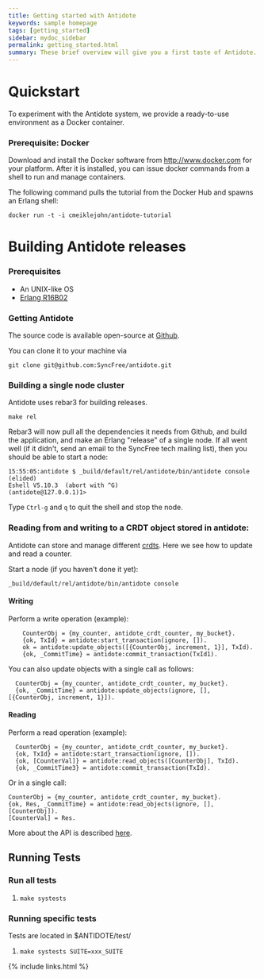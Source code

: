```yaml
---
title: Getting started with Antidote
keywords: sample homepage
tags: [getting_started]
sidebar: mydoc_sidebar
permalink: getting_started.html
summary: These brief overview will give you a first taste of Antidote.
---
```


# Quickstart

To experiment with the Antidote system, we provide a ready-to-use environment as a Docker container.

### Prerequisite: Docker

Download and install the Docker software from [<http://www.docker.com>](<http://www.docker.com>) for your platform. 
After it is installed, you can issue docker commands from a shell to run and manage containers.

The following command pulls the tutorial from the Docker Hub and spawns an Erlang shell:

    docker run -t -i cmeiklejohn/antidote-tutorial


# Building Antidote releases

### Prerequisites ###

*  An UNIX-like OS
*  [Erlang R16B02](https://github.com/SyncFree/crdtdb/blob/master/tutorial/1-get-started.md#get-an-erlang)

### Getting Antidote ###

The source code is available open-source at [Github](https://github.com/SyncFree/antidote).

You can clone it to your machine via

    git clone git@github.com:SyncFree/antidote.git

### Building a single node cluster ###

Antidote uses rebar3 for building releases. 

    make rel

Rebar3 will now pull all the dependencies it needs from Github, and build
the application, and make an Erlang "release" of a single node.  If all
went well (if it didn't, send an email to the SyncFree tech mailing
list), then you should be able to start a node:

    15:55:05:antidote $ _build/default/rel/antidote/bin/antidote console
    (elided)
    Eshell V5.10.3  (abort with ^G)
    (antidote@127.0.0.1)1>

Type `Ctrl-g` and `q` to quit the shell and stop the node.

<!-- #### Multi-Node Cluster TODO:

To generate 6 nodes of `antidote` on your local machine, in
`./dev`:

    make devrel

When that is done, we should start them all up:

    for d in dev/dev*; do $d/bin/antidote start; done

And check that they're working:

    for d in dev/dev*; do $d/bin/antidote ping; done
    pong
    pong
    pong
    pong


At this point you have 6 single node clusters running. We need to
join them together in a cluster:

    for d in dev/dev{2,3,4,5,6}; do $d/bin/antidote-admin cluster join 'dev1@127.0.0.1'; done
    Success: staged join request for 'dev1@127.0.0.1' to 'dev2@127.0.0.1'
    Success: staged join request for 'dev1@127.0.0.1' to 'dev3@127.0.0.1'
    Success: staged join request for 'dev1@127.0.0.1' to 'dev4@127.0.0.1'
    Success: staged join request for 'dev1@127.0.0.1' to 'dev5@127.0.0.1'
    Success: staged join request for 'dev1@127.0.0.1' to 'dev6@127.0.0.1'

Sends the requests to node1, which we can now tell to build the cluster:

     dev/dev1/bin/antidote-admin cluster plan
     ...
     dev/dev1/bin/antidote-admin cluster commit

Have a look at the `member-status` to see that the cluster is balancing:

    dev/dev1/bin/antidote-admin member-status
    ================================= Membership ==================================
    Status     Ring    Pending    Node
    -------------------------------------------------------------------------------
    valid     100.0%     16.6%    'dev1@127.0.0.1'
    valid       0.0%     16.6%    'dev2@127.0.0.1'
    valid       0.0%     16.6%    'dev3@127.0.0.1'
    valid       0.0%     16.6%    'dev4@127.0.0.1'
    valid       0.0%     16.7%    'dev5@127.0.0.1'
    valid       0.0%     16.7%    'dev6@127.0.0.1'
    -------------------------------------------------------------------------------
    Valid:6 / Leaving:0 / Exiting:0 / Joining:0 / Down:0


Wait a while, and look again, and you should see a fully balanced
cluster:

    dev/dev1/bin/antidote-admin member-status
    ================================= Membership ==================================
    Status     Ring    Pending    Node
    -------------------------------------------------------------------------------
    valid      16.6%      --    'dev1@127.0.0.1'
    valid      16.6%      --    'dev2@127.0.0.1'
    valid      16.6%      --    'dev3@127.0.0.1'
    valid      16.6%      --    'dev4@127.0.0.1'
    valid      16.6%      --    'dev5@127.0.0.1'
    valid      16.6%      --    'dev6@127.0.0.1'
    -------------------------------------------------------------------------------
    Valid:6 / Leaving:0 / Exiting:0 / Joining:0 / Down:0

##### Remote calls

We don't have a client, or an API, but we can still call into the
cluster using distributed erlang.

Let's start a node:

    dev/dev1/bin/antidote console

First check that we can connect to the cluster:

    (dev1@127.0.0.1)1> net_adm:ping('dev3@127.0.0.1').
    pong

And you can shut down your cluster:

    for d in dev/dev*; do $d/bin/antidote stop; done -->

### Reading from and writing to a CRDT object stored in antidote:

Antidote can store and manage different [crdts](https://github.com/SyncFree/antidote_crdt).
Here we see how to update and read a counter.

Start a node (if you haven't done it yet):

    _build/default/rel/antidote/bin/antidote console

#### Writing

Perform a write operation (example):

        CounterObj = {my_counter, antidote_crdt_counter, my_bucket}.
        {ok, TxId} = antidote:start_transaction(ignore, []).
        ok = antidote:update_objects([{CounterObj, increment, 1}], TxId).
        {ok, _CommitTime} = antidote:commit_transaction(TxId1).

You can also update objects with a single call as follows:

      CounterObj = {my_counter, antidote_crdt_counter, my_bucket}.
      {ok, _CommitTime} = antidote:update_objects(ignore, [], [{CounterObj, increment, 1}]).

#### Reading

Perform a read operation (example):

      CounterObj = {my_counter, antidote_crdt_counter, my_bucket}.
      {ok, TxId} = antidote:start_transaction(ignore, []).
      {ok, [CounterVal]} = antidote:read_objects([CounterObj], TxId).
      {ok, _CommitTime3} = antidote:commit_transaction(TxId).


Or in a single call:

    CounterObj = {my_counter, antidote_crdt_counter, my_bucket}.
    {ok, Res, _CommitTime} = antidote:read_objects(ignore, [], [CounterObj]).
    [CounterVal] = Res.

More about the API is described [here](/rawapi.html).

Running Tests
-------------

### Run all tests ###

1. `make systests`

### Running specific tests ###

Tests are located in $ANTIDOTE/test/

1. `make systests SUITE=xxx_SUITE`


{% include links.html %}
